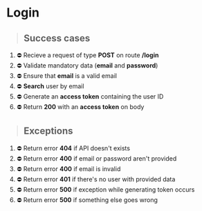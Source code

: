 # Login

> ## Success cases

1. ⛔️ Recieve a request of type **POST** on route **/login**
2. ⛔️ Validate mandatory data (**email** and **password**)
3. ⛔️ Ensure that **email** is a valid email
4. ⛔️ **Search** user by email
5. ⛔️ Generate an **access token** containing the user ID
6. ⛔️ Return **200** with an **access token** on body

> ## Exceptions

1. ⛔️ Return error **404** if API doesn't exists
2. ⛔️ Return error **400** if email or password aren't provided
3. ⛔️ Return error **400** if email is invalid
4. ⛔️ Return error **401** if there's no user with provided data
5. ⛔️ Return error **500** if exception while generating token occurs
6. ⛔️ Return error **500** if something else goes wrong